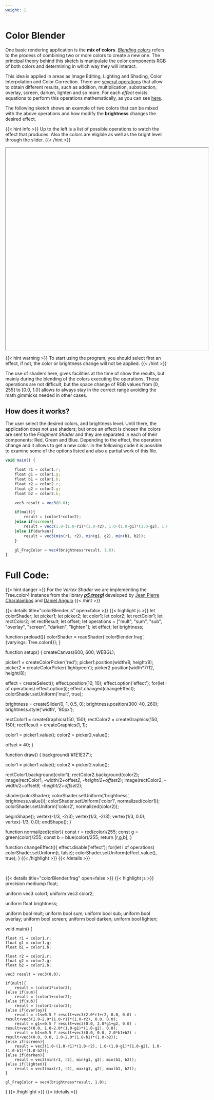 ```yaml
---
weight: 1
---
```


# **Color Blender**

One basic rendering application is the **mix of colors**. *[Blending colors](https://cglearn.codelight.eu/pub/computer-graphics/blending)* refers to the process of combining two or more colors to create a new one. The principal theory behind this sketch is manipulate the color components RGB of both colors and determining in which way they will interact.

This idea is applied in areas as Image Editing, Lighting and Shading, Color Interpolation and Color Correction. There are [several operations](https://en.wikipedia.org/wiki/Blend_modes) that allow to obtain different results, such as addition, multiplication, substraction, overlay, screen, darken, lighten and so more. For each *effect* exists equations to perform this operations mathematically, as you can see [here](https://imagineer.in/blog/math-behind-blend-modes/).

The following sketch shows an example of two colors that can be mixed with the above operations and how modify the **brightness** changes the desired effect.

{{< hint info >}}
Up to the left is a list of possible operations to watch the effect that produces. Also the colors are eligible as well as the bright level through the slider.
{{< /hint >}}

<iframe id="palette" class="sketch" srcdoc="
        <!DOCTYPE html>
        <html>
          <head>
            <script src=https://cdnjs.cloudflare.com/ajax/libs/p5.js/1.5.0/p5.min.js></script>
            <script src=https://cdnjs.cloudflare.com/ajax/libs/p5.js/1.5.0/addons/p5.sound.min.js></script>
            <script src=https://cdn.jsdelivr.net/gh/VisualComputing/p5.treegl/p5.treegl.js></script>
            <script src=/showcase/sketches/shaders/blender/colorBlender.js>
            </script>
          </head>
          <body>
          </body>
        </html>
      ">
</iframe>

{{< hint warning >}}
To start using the program, you should select first an effect, if not, the color or brightness change will not be applied.
{{< /hint >}}

The use of shaders here, gives facilities at the time of show the results, but mainly during the blending of the colors executing the operations. Those operations are not difficult, but the space change of RGB values from [0, 255] to [0.0, 1.0] allows to always stay in the correct range avoiding the math gimmicks needed in other cases.

## How does it works?
The user select the desired colors, and brightness level. Until there, the application does not use shaders; but once an effect is chosen the colors are sent to the *Fragment Shader* and they are separated in each of their components: Red, Green and Blue. Depending to the effect, the operation change and it allows to get a new color. In the following code it is possible to examine some of the options listed and also a partial work of this file.

```js
void main() {

    float r1 = color1.r;
    float g1 = color1.g;
    float b1 = color1.b;
    float r2 = color2.r;
    float g2 = color2.g;
    float b2 = color2.b;

    vec3 result = vec3(0.0);

    if(mult){
        result = (color1*color2);
    }else if(screen){
        result = vec3(1.0-(1.0-r1)*(1.0-r2), 1.0-(1.0-g1)*(1.0-g2), 1.0-(1.0-b1)*(1.0-b2));
    }else if(darken){
        result = vec3(min(r1, r2), min(g1, g2), min(b1, b2));
    }

    gl_FragColor = vec4(brightness*result, 1.0);
}
```

# Full Code:
{{< hint danger >}}
For the *Vertex Shader* we are implementing the Tree.color4 instance from the library ***[p5.treegl](https://github.com/VisualComputing/p5.treegl)*** developed by [Jean Pierre Charalambos](https://github.com/nakednous) and [Daniel Angulo](https://github.com/dangulos)
{{< /hint >}}

{{< details title="colorBlender.js" open=false >}}
{{< highlight js >}}
let colorShader;
let picker1;
let picker2;
let color1;
let color2;
let rectColor1;
let rectColor2;
let rectResult;
let offset;
let operations = ["mult", "sum", "sub", "overlay", "screen", "darken", "lighten"];
let effect;
let brightness;

function preload(){
  colorShader = readShader('colorBlender.frag',
                          {varyings: Tree.color4});
}

function setup() {
  createCanvas(600, 600, WEBGL);
  
  picker1 = createColorPicker('red');
  picker1.position(width/8, height/8);
  picker2 = createColorPicker('lightgreen');
  picker2.position(width*7/12, height/8);

  effect = createSelect();
  effect.position(10, 10);
  effect.option('effect');
  for(let i of operations) effect.option(i);
  effect.changed(changeEffect);
  colorShader.setUniform('mult', true);

  brightness = createSlider(0, 1, 0.5, 0);
  brightness.position(300-40, 260);
  brightness.style('width', '80px');
  
  rectColor1 = createGraphics(150, 150);
  rectColor2 = createGraphics(150, 150);
  rectResult = createGraphics(1, 1);
  
  color1 = picker1.value();
  color2 = picker2.value();
  
  offset = 40;
}

function draw() {
  background('#1E1E37');
  
  color1 = picker1.value();
  color2 = picker2.value();
  
  rectColor1.background(color1);
  rectColor2.background(color2);
  image(rectColor1, -width/2+offset*2, -height/2+offset*2);
  image(rectColor2, -width/2+offset*9, -height/2+offset*2);

  shader(colorShader);
  colorShader.setUniform('brightness', brightness.value());
  colorShader.setUniform('color1', normalized(color1));
  colorShader.setUniform('color2', normalized(color2));
  
  beginShape();
  vertex(-1/3, -2/3);
  vertex(1/3, -2/3);
  vertex(1/3, 0.0);
  vertex(-1/3, 0.0);
  endShape();
}

function normalized(color){
  const r = red(color)/255;
  const g = green(color)/255;
  const b = blue(color)/255;
  return [r,g,b];
}

function changeEffect(){
  effect.disable('effect');
  for(let i of operations) colorShader.setUniform(i, false);
  colorShader.setUniform(effect.value(), true);
}
{{< /highlight >}}
{{< /details >}}

<br>

{{< details title="colorBlender.frag" open=false >}}
{{< highlight js >}}
precision mediump float;

uniform vec3 color1;
uniform vec3 color2;

uniform float brightness;

uniform bool mult;
uniform bool sum;
uniform bool sub;
uniform bool overlay;
uniform bool screen;
uniform bool darken;
uniform bool lighten;


void main() {

    float r1 = color1.r;
    float g1 = color1.g;
    float b1 = color1.b;

    float r2 = color2.r;
    float g2 = color2.g;
    float b2 = color2.b;

    vec3 result = vec3(0.0);

    if(mult){
        result = (color1*color2);
    }else if(sum){
        result = (color1+color2);
    }else if(sub){
        result = (color1-color2);
    }else if(overlay){
        result = r1<=0.5 ? result+vec3(2.0*r1+r2, 0.0, 0.0) : result+vec3(1.0-2.0*(1.0-r1)*(1.0-r2), 0.0, 0.0);
        result = g1<=0.5 ? result+vec3(0.0, 2.0*g1+g2, 0.0) : result+vec3(0.0, 1.0-2.0*(1.0-g1)*(1.0-g2), 0.0);
        result = b1<=0.5 ? result+vec3(0.0, 0.0, 2.0*b1+b2) : result+vec3(0.0, 0.0, 1.0-2.0*(1.0-b1)*(1.0-b2));
    }else if(screen){
        result = vec3(1.0-(1.0-r1)*(1.0-r2), 1.0-(1.0-g1)*(1.0-g2), 1.0-(1.0-b1)*(1.0-b2));
    }else if(darken){
        result = vec3(min(r1, r2), min(g1, g2), min(b1, b2));
    }else if(lighten){
        result = vec3(max(r1, r2), max(g1, g2), max(b1, b2));
    }

    gl_FragColor = vec4(brightness*result, 1.0);
}
{{< /highlight >}}
{{< /details >}}

<style>
    .sketch{
        width: 630px;
        height: 630px;
        display: flex;
    }
</style>